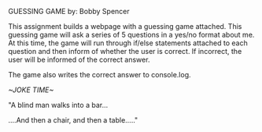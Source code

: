 GUESSING GAME by: Bobby Spencer

This assignment builds a webpage with a guessing game attached. This guessing
game will ask a series of 5 questions in a yes/no format about me. At this time,
the game will run through if/else statements attached to each question and then
inform of whether the user is correct. If incorrect, the user will be informed
of the correct answer.

The game also writes the correct answer to console.log.

*~JOKE TIME~*

"A blind man walks into a bar...





....And then a chair, and then a table....."
